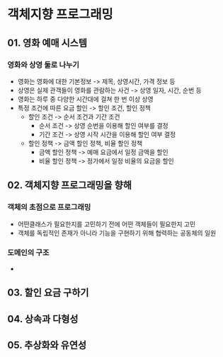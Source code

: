 # 객체지향 프로그래밍

## 01. 영화 예매 시스템
### 영화와 상영 둘로 나누기
- 영화는 영화에 대한 기본정보 -> 제목, 상영시간, 가격 정보 등
- 상영은 실제 관객들이 영화를 관람하는 사건 -> 상영 일자, 시간, 순번 등
- 영화는 하루 중 다양한 시간대에 걸쳐 한 번 이상 상영
- 특정 조건에 따른 요금 할인 -> 할인 조건, 할인 정책
  - 할인 조건 -> 순서 조건과 기간 조건
    - 순서 조건 -> 상영 순번을 이용해 할인 여부를 결정
    - 기간 조건 -> 상영 시작 시간을 이용해 할인 여부 결정
  - 할인 정책 -> 금액 할인 정책, 비율 할인 정책
    - 금액 할인 정책 -> 예매 요금에서 일정 금액을 할인
    - 비율 할인 정책 -> 정가에서 일정 비율의 요금을 할인
## 02. 객체지향 프로그래밍을 향해
### 객체의 초점으로 프로그래밍
- 어떤클래스가 필요한지를 고민하기 전에 어떤 객체들이 필요한지 고민
- 객체를 독립적인 존재가 아니라 기능을 구현하기 위해 협력하는 공동체의 일원
### 도메인의 구조
- 


## 03. 할인 요금 구하기
## 04. 상속과 다형성
## 05. 추상화와 유연성
